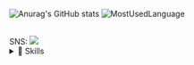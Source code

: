 <div>

![Anurag's GitHub stats](https://github-readme-stats.vercel.app/api?username=junho1995&show_icons=true&theme=cobalt)
![MostUsedLanguage](https://github-readme-stats.vercel.app/api/top-langs/?username=junho1995&theme=cobalt)

</div>

<br>
SNS: <a href="https://www.instagram.com/"><img src="https://img.shields.io/badge/Instagram-E4405F?style=flat-square&logo=Instagram&logoColor=white"/></a>
<br>

<div>
<details>
  <summary>
  🚀 Skills
  </summary>
  <br>

  ![JavaScript](https://img.shields.io/badge/JavaScript-F7DF1E?style=for-the-badge&logo=JavaScript&logoColor=white)
  ![HTML5](	https://img.shields.io/badge/HTML5-E34F26?style=for-the-badge&logo=html5&logoColor=white)
  ![CSS](https://img.shields.io/badge/CSS-239120?&style=for-the-badge&logo=css3&logoColor=white)
  ![JAVA](https://img.shields.io/badge/Java-ED8B00?style=for-the-badge&logo=openjdk&logoColor=white)
  ![jQuery](https://img.shields.io/badge/jQuery-0769AD?style=for-the-badge&logo=jquery&logoColor=white)
  ![Spring](https://img.shields.io/badge/Spring-6DB33F?style=for-the-badge&logo=spring&logoColor=white)
  ![Oracle](https://img.shields.io/badge/oracle-F80000?style=for-the-badge&logo=oracle&logoColor=white)
</details>
</div>
